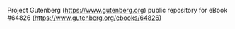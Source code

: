 Project Gutenberg (https://www.gutenberg.org) public repository for
eBook #64826 (https://www.gutenberg.org/ebooks/64826)
